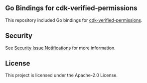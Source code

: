 ## Go Bindings for cdk-verified-permissions

This repository included Go bindings for [cdk-verified-permissions](https://github.com/cdklabs/cdk-verified-permissions).

## Security

See [Security Issue Notifications](CONTRIBUTING.md#security-issue-notifications) for more information.

## License

This project is licensed under the Apache-2.0 License.

